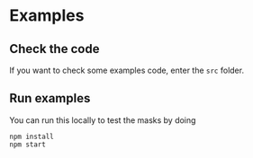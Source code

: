 # Examples

## Check the code

If you want to check some examples code, enter the `src` folder.

## Run examples

You can run this locally to test the masks by doing

```
npm install
npm start
```
